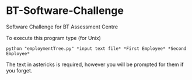 BT-Software-Challenge
=====================

Software Challenge for BT Assessment Centre

To execute this program type (for Unix)

```
python "employmentTree.py" *input text file* *First Employee* *Second Employee*
```

The text in astericks is required, however you will be prompted for them if you forget.